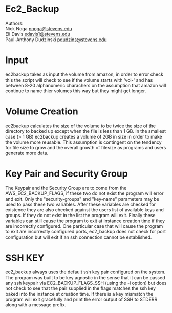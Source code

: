 Ec2_Backup
==========
Authors:  
Nick Noga		<nnoga@stevens.edu>  
Eli Davis		<edavis1@stevens.edu>  
Paul-Anthony Dudzinski	<pdudzins@stevens.edu>  


Input
==========
ec2backup takes as input the volume from amazon, in order to error check this the script will check to see if the volume starts with 'vol-' and has between 8-20 alphanumeric charachers on the assumption that amazon will continue to name thier volumes this way but they might get longer.

Volume Creation
==========
ec2backup calculates the size of the volume to be twice the size of the directory to backed up except when the file is less than 1 GB. In the smallest case (> 1 GB) ec2backup creates a volume of 2GB in size in order to make the volume more reusable. This assumption is contingent on the tendency for file size to grow and the overall growth of filesize as programs and users generate more data.

Key Pair and Security Group
==========
The Keypair and the Security Group are to come from the AWS_EC2_BACKUP_FLAGS, if these two do not exist the program will error and exit. Only the "security-groups" and "key-name" parameters may be used to pass these two variables. After these variables are checked for existence they are also checked against the users list of available keys and groups. If they do not exist in the list the program will exit. Finally these variables can still cause the program to exit at instance creation time if they are incorrectly configured. One particular case that will cause the program to exit are incorrectly configured ports, ec2_backup does not check for port configuration but will exit if an ssh connection cannot be established.

SSH KEY
==========
ec2_backup always uses the default ssh key pair configured on the system. The program was built to be key agnostic in the sense that it can be passed any ssh keypair via EC2_BACKUP_FLAGS_SSH (using the -i option) but does not check to see that the pair supplied in the flags matches the ssh key baked into the instance at creation time. If there is a key mismatch the program will exit gracefully and print the error output of SSH to STDERR along with a message prefix.
